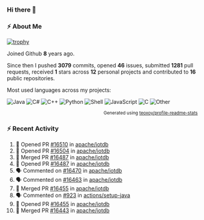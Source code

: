 ### Hi there 👋

### :zap: About Me

[![trophy](https://github-profile-trophy.vercel.app/?username=HTHou&theme=onedark)](https://github.com/ryo-ma/github-profile-trophy)
   
Joined Github **8** years ago.

Since then I pushed **3079** commits, opened **46** issues, submitted **1281** pull requests, received **1** stars across **12** personal projects and contributed to **16** public repositories.

Most used languages across my projects:

![Java](https://img.shields.io/static/v1?style=flat-square&label=%E2%A0%80&color=555&labelColor=%23b07219&message=Java%EF%B8%B188.7%25)
![C#](https://img.shields.io/static/v1?style=flat-square&label=%E2%A0%80&color=555&labelColor=%23178600&message=C%23%EF%B8%B13.8%25)
![C++](https://img.shields.io/static/v1?style=flat-square&label=%E2%A0%80&color=555&labelColor=%23f34b7d&message=C%2B%2B%EF%B8%B12.7%25)
![Python](https://img.shields.io/static/v1?style=flat-square&label=%E2%A0%80&color=555&labelColor=%233572A5&message=Python%EF%B8%B11.4%25)
![Shell](https://img.shields.io/static/v1?style=flat-square&label=%E2%A0%80&color=555&labelColor=%2389e051&message=Shell%EF%B8%B10.7%25)
![JavaScript](https://img.shields.io/static/v1?style=flat-square&label=%E2%A0%80&color=555&labelColor=%23f1e05a&message=JavaScript%EF%B8%B10.5%25)
![C](https://img.shields.io/static/v1?style=flat-square&label=%E2%A0%80&color=555&labelColor=%23555555&message=C%EF%B8%B10.4%25)
![Other](https://img.shields.io/static/v1?style=flat-square&label=%E2%A0%80&color=555&labelColor=%23ededed&message=Other%EF%B8%B11.5%25)

<p align="right"><sub>Generated using <a href="https://github.com/marketplace/actions/profile-readme-stats">teoxoy/profile-readme-stats</a></sub></p>


<!--![](https://github.com/HTHou/HTHou/blob/output/github-contribution-grid-snake.svg)-->

<!--![Haonan Hou's github stats](https://github-readme-stats.vercel.app/api?username=HTHou&count_private=true&show_icons=true&theme=onedark)-->

<!--![Haonan Hou's wakatime stats](https://github-readme-stats.vercel.app/api/wakatime?username=HTHou&layout=compact&theme=onedark)-->

<!--![Top Langs](https://github-readme-stats.vercel.app/api/top-langs/?username=HTHou&theme=onedark&layout=compact)-->

### :zap: Recent Activity
<!--START_SECTION:activity-->
1. 💪 Opened PR [#16510](https://github.com/apache/iotdb/pull/16510) in [apache/iotdb](https://github.com/apache/iotdb)
2. 💪 Opened PR [#16504](https://github.com/apache/iotdb/pull/16504) in [apache/iotdb](https://github.com/apache/iotdb)
3. 🎉 Merged PR [#16487](https://github.com/apache/iotdb/pull/16487) in [apache/iotdb](https://github.com/apache/iotdb)
4. 💪 Opened PR [#16487](https://github.com/apache/iotdb/pull/16487) in [apache/iotdb](https://github.com/apache/iotdb)
5. 🗣 Commented on [#16470](https://github.com/apache/iotdb/issues/16470#issuecomment-3323375710) in [apache/iotdb](https://github.com/apache/iotdb)
6. 🗣 Commented on [#16463](https://github.com/apache/iotdb/issues/16463#issuecomment-3322746658) in [apache/iotdb](https://github.com/apache/iotdb)
7. 🎉 Merged PR [#16455](https://github.com/apache/iotdb/pull/16455) in [apache/iotdb](https://github.com/apache/iotdb)
8. 🗣 Commented on [#923](https://github.com/actions/setup-java/issues/923#issuecomment-3318271140) in [actions/setup-java](https://github.com/actions/setup-java)
9. 💪 Opened PR [#16455](https://github.com/apache/iotdb/pull/16455) in [apache/iotdb](https://github.com/apache/iotdb)
10. 🎉 Merged PR [#16443](https://github.com/apache/iotdb/pull/16443) in [apache/iotdb](https://github.com/apache/iotdb)
<!--END_SECTION:activity-->

<!--
**HTHou/HTHou** is a ✨ _special_ ✨ repository because its `README.md` (this file) appears on your GitHub profile.

Here are some ideas to get you started:

- 🔭 I’m currently working on ...
- 🌱 I’m currently learning ...
- 👯 I’m looking to collaborate on ...
- 🤔 I’m looking for help with ...
- 💬 Ask me about ...
- 📫 How to reach me: ...
- 😄 Pronouns: ...
- ⚡ Fun fact: ...
-->
